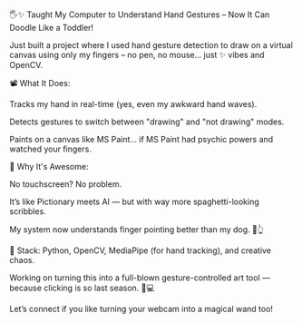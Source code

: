 🖐️✨ Taught My Computer to Understand Hand Gestures – Now It Can Doodle Like a Toddler!

Just built a project where I used hand gesture detection to draw on a virtual canvas using only my fingers – no pen, no mouse… just ✨ vibes and OpenCV.

📽️ What It Does:

Tracks my hand in real-time (yes, even my awkward hand waves).

Detects gestures to switch between "drawing" and "not drawing" modes.

Paints on a canvas like MS Paint... if MS Paint had psychic powers and watched your fingers.

🧠 Why It's Awesome:

No touchscreen? No problem.

It’s like Pictionary meets AI — but with way more spaghetti-looking scribbles.

My system now understands finger pointing better than my dog. 🐶👆

🧰 Stack: Python, OpenCV, MediaPipe (for hand tracking), and creative chaos.

Working on turning this into a full-blown gesture-controlled art tool — because clicking is so last season. 🎨💻

Let’s connect if you like turning your webcam into a magical wand too!

